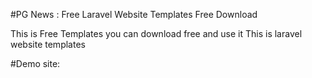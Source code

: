 #PG News : Free Laravel Website Templates Free Download 

This is Free Templates
you can download free and use it 
This is laravel website templates 

#Demo site: 
